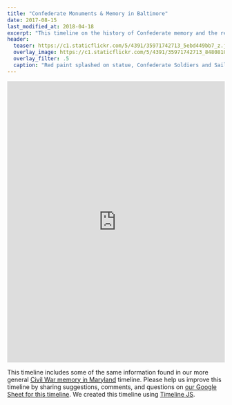 ```yaml
---
title: "Confederate Monuments & Memory in Baltimore"
date: 2017-08-15
last_modified_at: 2018-04-18
excerpt: "This timeline on the history of Confederate memory and the removal of Confederate Monuments in Baltimore is based on research and writing by Eli Pousson."
header:
  teaser: https://c1.staticflickr.com/5/4391/35971742713_5ebd449bb7_z.jpg
  overlay_image: https://c1.staticflickr.com/5/4391/35971742713_8480810eec_h.jpg
  overlay_filter: .5
  caption: "Red paint splashed on statue, Confederate Soldiers and Sailors Monument, Mount Royal Avenue, 2017 August 14. [Baltimore Heritage](https://www.flickr.com/photos/baltimoreheritage/35971742713/) ([CC0](https://creativecommons.org/publicdomain/zero/1.0/))."
---
```


<div class="full">
<iframe src='https://cdn.knightlab.com/libs/timeline3/latest/embed/index.html?source=1trblOxyMnu71b9bFsCQ_9Rs2hZ_NqNAwmDO5aIefJlM&font=Default&lang=en&hash_bookmark=true&initial_zoom=2&height=650' width='100%' height='650' webkitallowfullscreen mozallowfullscreen allowfullscreen frameborder='0'></iframe>
</div>

This timeline includes some of the same information found in our more general [Civil War memory in Maryland](http://places.baltimoreheritage.org/timelines/civil-war-memory/) timeline. Please help us improve this timeline by sharing suggestions, comments, and questions on [our Google Sheet for this timeline](https://docs.google.com/spreadsheets/d/1trblOxyMnu71b9bFsCQ_9Rs2hZ_NqNAwmDO5aIefJlM/edit?usp=sharing). We created this timeline using [Timeline JS](http://timeline.knightlab.com/).
